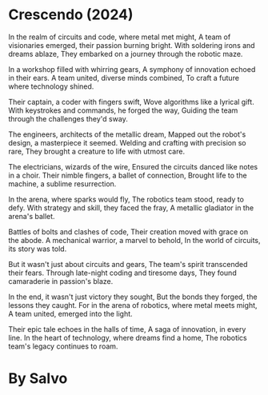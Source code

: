 # Crescendo (2024)
In the realm of circuits and code, where metal met might,
A team of visionaries emerged, their passion burning bright.
With soldering irons and dreams ablaze,
They embarked on a journey through the robotic maze.

In a workshop filled with whirring gears,
A symphony of innovation echoed in their ears.
A team united, diverse minds combined,
To craft a future where technology shined.

Their captain, a coder with fingers swift,
Wove algorithms like a lyrical gift.
With keystrokes and commands, he forged the way,
Guiding the team through the challenges they'd sway.

The engineers, architects of the metallic dream,
Mapped out the robot's design, a masterpiece it seemed.
Welding and crafting with precision so rare,
They brought a creature to life with utmost care.

The electricians, wizards of the wire,
Ensured the circuits danced like notes in a choir.
Their nimble fingers, a ballet of connection,
Brought life to the machine, a sublime resurrection.

In the arena, where sparks would fly,
The robotics team stood, ready to defy.
With strategy and skill, they faced the fray,
A metallic gladiator in the arena's ballet.

Battles of bolts and clashes of code,
Their creation moved with grace on the abode.
A mechanical warrior, a marvel to behold,
In the world of circuits, its story was told.

But it wasn't just about circuits and gears,
The team's spirit transcended their fears.
Through late-night coding and tiresome days,
They found camaraderie in passion's blaze.

In the end, it wasn't just victory they sought,
But the bonds they forged, the lessons they caught.
For in the arena of robotics, where metal meets might,
A team united, emerged into the light.

Their epic tale echoes in the halls of time,
A saga of innovation, in every line.
In the heart of technology, where dreams find a home,
The robotics team's legacy continues to roam.

# By Salvo
